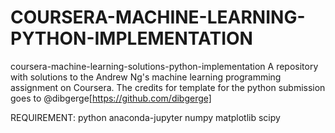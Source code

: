 # COURSERA-MACHINE-LEARNING-PYTHON-IMPLEMENTATION
coursera-machine-learning-solutions-python-implementation A repository with solutions to the Andrew Ng's machine learning programming assignment on Coursera. The credits for template for the python submission goes to @dibgerge[https://github.com/dibgerge]

REQUIREMENT:
python
anaconda-jupyter
numpy
matplotlib
scipy

